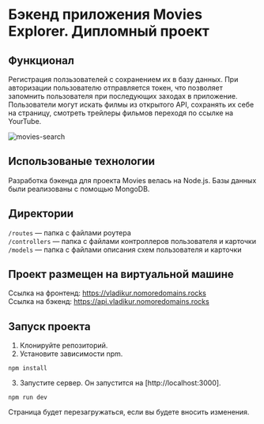 # Бэкенд приложения Movies Explorer. Дипломный проект

## Функционал

Регистрация ползьзователей с сохранением их в базу данных. При авторизации пользователю отправляется токен, что позволяет запомнить пользователя при последующих заходах в приложение. Пользователи могут искать филмы из открытого API, сохранять их себе на страницу, смотреть трейлеры фильмов переходя по ссылке на YourTube.

![movies-search](https://user-images.githubusercontent.com/83186015/151663061-ab80ef67-b28b-41a3-9d4d-9ad0ca9a556b.gif)

## Использованые технологии

Разработка бэкенда для проекта Movies велась на Node.js. Базы данных были реализованы с помощью MongoDB.

## Директории

`/routes` — папка с файлами роутера  
`/controllers` — папка с файлами контроллеров пользователя и карточки   
`/models` — папка с файлами описания схем пользователя и карточки  

## Проект размещен на виртуальной машине

Ссылка на фронтенд: https://vladikur.nomoredomains.rocks \
Ссылка на бэкенд: https://api.vladikur.nomoredomains.rocks

## Запуск проекта

1. Клонируйте репозиторий.
2. Установите зависимости npm.
```
npm install
```
3. Запустите сервер. Он запустится на [http://localhost:3000].
```
npm run dev
```
Страница будет перезагружаться, если вы будете вносить изменения.
